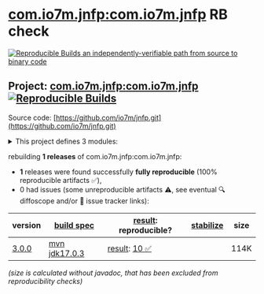 [com.io7m.jnfp:com.io7m.jnfp](https://central.sonatype.com/artifact/com.io7m.jnfp/com.io7m.jnfp/versions) RB check
=======

[![Reproducible Builds](https://reproducible-builds.org/images/logos/rb.svg) an independently-verifiable path from source to binary code](https://reproducible-builds.org/)

## Project: [com.io7m.jnfp:com.io7m.jnfp](https://central.sonatype.com/artifact/com.io7m.jnfp/com.io7m.jnfp/versions) [![Reproducible Builds](https://img.shields.io/endpoint?url=https://raw.githubusercontent.com/jvm-repo-rebuild/reproducible-central/master/content/com/io7m/jnfp/badge.json)](https://github.com/jvm-repo-rebuild/reproducible-central/blob/master/content/com/io7m/jnfp/README.md)

Source code: [https://github.com/io7m/jnfp.git](https://github.com/io7m/jnfp.git)

<details><summary>This project defines 3 modules:</summary>

* [com.io7m.jnfp:com.io7m.jnfp](https://central.sonatype.com/artifact/com.io7m.jnfp/com.io7m.jnfp/overview)
* [com.io7m.jnfp:com.io7m.jnfp.core](https://central.sonatype.com/artifact/com.io7m.jnfp/com.io7m.jnfp.core/overview)
* [com.io7m.jnfp:com.io7m.jnfp.documentation](https://central.sonatype.com/artifact/com.io7m.jnfp/com.io7m.jnfp.documentation/overview)
</details>

rebuilding **1 releases** of com.io7m.jnfp:com.io7m.jnfp:
- **1** releases were found successfully **fully reproducible** (100% reproducible artifacts :white_check_mark:),
- 0 had issues (some unreproducible artifacts :warning:, see eventual :mag: diffoscope and/or :memo: issue tracker links):

| version | [build spec](/BUILDSPEC.md) | [result](https://reproducible-builds.org/docs/jvm/): reproducible? | [stabilize](https://github.com/google/oss-rebuild/blob/main/cmd/stabilize/README.md) | size |
| -- | --------- | ------ | ------ | -- |
| [3.0.0](https://central.sonatype.com/artifact/com.io7m.jnfp/com.io7m.jnfp/3.0.0/pom) | [mvn jdk17.0.3](com.io7m.jnfp-3.0.0.buildspec) | [result](com.io7m.jnfp-3.0.0.buildinfo): [10 :white_check_mark: ](com.io7m.jnfp-3.0.0.buildcompare) | | 114K |

<i>(size is calculated without javadoc, that has been excluded from reproducibility checks)</i>
